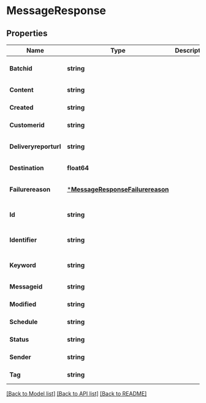 # MessageResponse

## Properties
Name | Type | Description | Notes
------------ | ------------- | ------------- | -------------
**Batchid** | **string** |  | [optional] [default to null]
**Content** | **string** |  | [default to null]
**Created** | **string** |  | [default to null]
**Customerid** | **string** |  | [default to null]
**Deliveryreporturl** | **string** |  | [optional] [default to null]
**Destination** | **float64** |  | [default to null]
**Failurereason** | [***MessageResponseFailurereason**](MessageResponse_failurereason.md) |  | [optional] [default to null]
**Id** | **string** |  | [optional] [default to null]
**Identifier** | **string** |  | [optional] [default to null]
**Keyword** | **string** |  | [optional] [default to null]
**Messageid** | **string** |  | [default to null]
**Modified** | **string** |  | [default to null]
**Schedule** | **string** |  | [default to null]
**Status** | **string** |  | [default to null]
**Sender** | **string** |  | [default to null]
**Tag** | **string** |  | [default to null]

[[Back to Model list]](../README.md#documentation-for-models) [[Back to API list]](../README.md#documentation-for-api-endpoints) [[Back to README]](../README.md)

